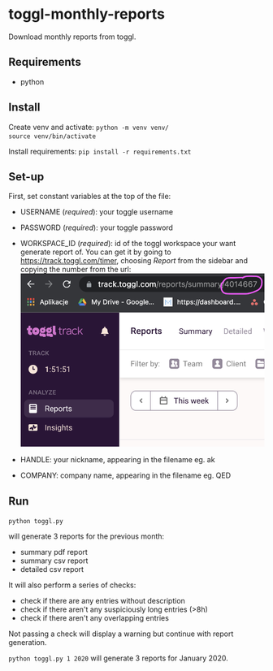 # toggl-monthly-reports
Download monthly reports from toggl.

## Requirements
* python

## Install
Create venv and activate:
`python -m venv venv/`  
`source venv/bin/activate`

Install requirements:
`pip install -r requirements.txt`

## Set-up
First, set constant variables at the top of the file:
* USERNAME (_required_): your toggle username 
* PASSWORD (_required_): your toggle password
* WORKSPACE_ID (_required_): id of the toggl workspace your want generate report of. You can get it by going to https://track.toggl.com/timer, choosing _Report_ from the sidebar and copying the number from the url:
![img](docs/workspace_id.png)

* HANDLE: your nickname, appearing in the filename eg. ak
* COMPANY: company name, appearing in the filename eg. QED

## Run
`python toggl.py`

will generate 3 reports for the previous month:
* summary pdf report
* summary csv report
* detailed csv report

It will also perform a series of checks:
* check if there are any entries without description
* check if there aren't any suspiciously long entries (>8h)
* check if there aren't any overlapping entries  

Not passing a check will display a warning but continue with report generation. 

`python toggl.py 1 2020` will generate 3 reports for January 2020.
